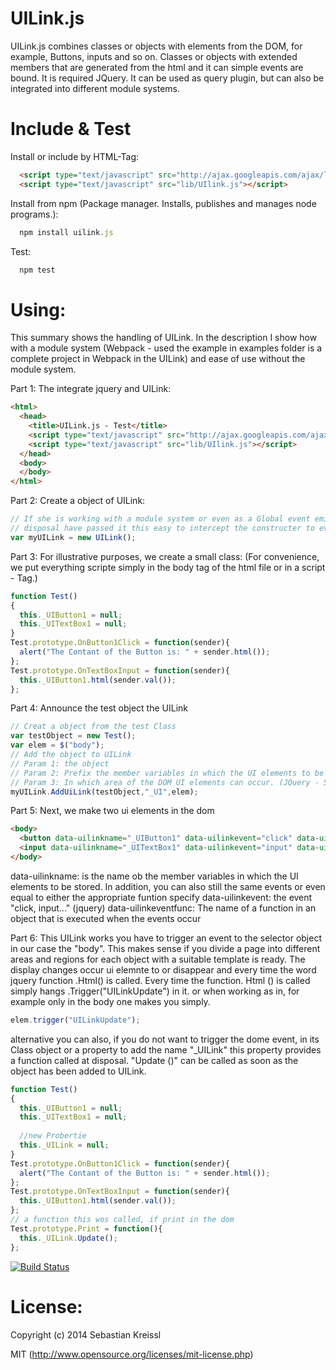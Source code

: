 UILink.js
=========
UILink.js combines classes or objects with elements from the DOM, for example, Buttons, inputs and so on.
Classes or objects with extended members that are generated from the html and it can simple events are bound. It is required JQuery. It can be used as query plugin, but can also be integrated into different module systems.

Include & Test
=========
Install or include by HTML-Tag:
``` HTML
  <script type="text/javascript" src="http://ajax.googleapis.com/ajax/libs/jquery/x.x/jquery.min.js"></script>
  <script type="text/javascript" src="lib/UIlink.js"></script>
```` 

Install from npm (Package manager. Installs, publishes and manages node programs.): 
``` javascript
  npm install uilink.js
```

Test:
``` javascript
  npm test
```

Using:
=========
This summary shows the handling of UILink. In the description I show how with a module system (Webpack - used the example in examples folder is a complete project in Webpack in the UILink) and ease of use without the module system.

Part 1:
The integrate jquery and UILink:
``` HTML
<html>
  <head>
    <title>UILink.js - Test</title>
    <script type="text/javascript" src="http://ajax.googleapis.com/ajax/libs/jquery/x.x/jquery.min.js"></script>
    <script type="text/javascript" src="lib/UIlink.js"></script>
  </head>
  <body>
  </body>
</html>
```` 

Part 2:
Create a object of UILink:
``` Javascript
// If she is working with a module system or even as a Global event emitter to 
// disposal have passed it this easy to intercept the constructer to events from UILink.
var myUILink = new UILink();
```

Part 3:
For illustrative purposes, we create a small class:
(For convenience, we put everything scripte simply in the body tag of the html 
file or in a script - Tag.)

``` Javascript
function Test()
{
  this._UIButton1 = null;
  this._UITextBox1 = null;
}
Test.prototype.OnButton1Click = function(sender){
  alert("The Contant of the Button is: " + sender.html());
};
Test.prototype.OnTextBoxInput = function(sender){
  this._UIButton1.html(sender.val());
};
```

Part 4:
Announce the test object the UILink

``` Javascript
// Creat a object from the test Class
var testObject = new Test();
var elem = $("body");
// Add the object to UILink
// Param 1: the object 
// Param 2: Prefix the member variables in which the UI elements to be stored
// Param 3: In which area of ​​the DOM UI elements can occur. (JQuery - Selctorelement)
myUILink.AddUiLink(testObject,"_UI",elem);

```

Part 5:
Next, we make two ui elements in the dom

``` HTML
<body>
  <button data-uilinkname="_UIButton1" data-uilinkevent="click" data-uilinkeventfunc="OnButton1Click">MyButton</button>
  <input data-uilinkname="_UITextBox1" data-uilinkevent="input" data-uilinkeventfunc="OnTextBoxInput">MyInput</input>
</body>
```
data-uilinkname: is the name ob the member variables in which the UI elements to be stored.
In addition, you can also still the same events or even equal to either the appropriate funtion specify
data-uilinkevent: the event "click, input..." (jquery)
data-uilinkeventfunc: The name of a function in an object that is executed when the events occur

Part 6:
This UILink works you have to trigger an event to the selector object in our case the "body". This makes sense if you divide a page into different areas and regions for each object with a suitable template is ready. The display changes occur ui elemnte to or disappear and every time the word jquery function .Html() is called. Every time the function. Html () is called simply hangs .Trigger("UILinkUpdate") in it. or when working as in, for example only in the body one makes you simply. 

``` Javascript
elem.trigger("UILinkUpdate");
``` 

alternative you can also, if you do not want to trigger the dome event, in its Class object or a property to add the name "_UILink" this property provides a function called at disposal. "Update ()" can be called as soon as the object has been added to UILink.

``` Javascript
function Test()
{
  this._UIButton1 = null;
  this._UITextBox1 = null;
  
  //new Probertie
  this._UILink = null;
}
Test.prototype.OnButton1Click = function(sender){
  alert("The Contant of the Button is: " + sender.html());
};
Test.prototype.OnTextBoxInput = function(sender){
  this._UIButton1.html(sender.val());
};
// a function this wos called, if print in the dom
Test.prototype.Print = function(){
  this._UILink.Update();
};
```

[![Build Status](https://travis-ci.org/circy/UILink.js.png?branch=master)](https://travis-ci.org/circy/UILink.js)

License:
=========
Copyright (c) 2014 Sebastian Kreissl

MIT (http://www.opensource.org/licenses/mit-license.php)
